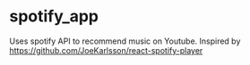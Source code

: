 # spotify_app
Uses spotify API to recommend music on Youtube.
Inspired by https://github.com/JoeKarlsson/react-spotify-player 
